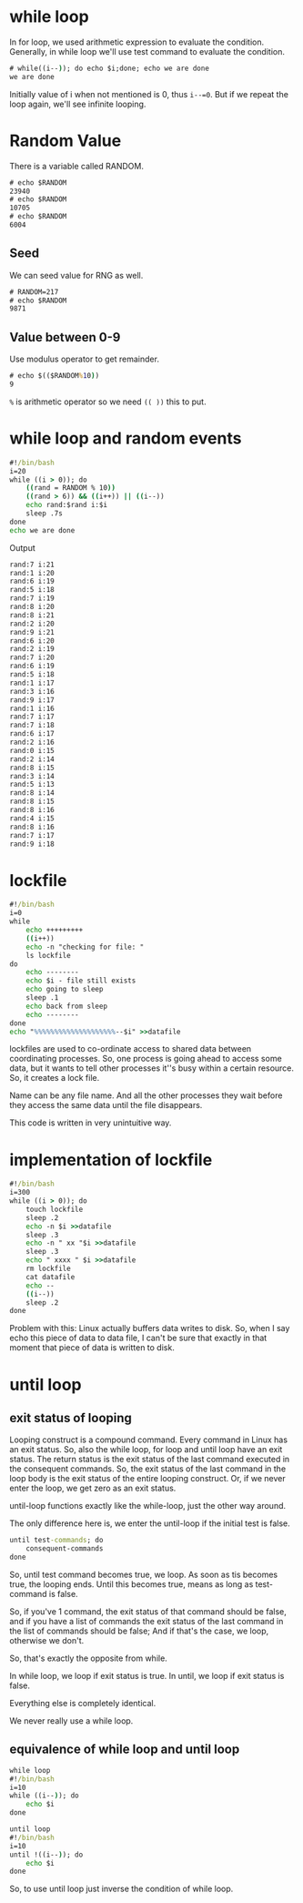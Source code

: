 # while loop
In for loop, we used arithmetic expression to evaluate the condition. Generally, in while loop we'll use test command to evaluate the condition.
```cmd
# while((i--)); do echo $i;done; echo we are done
we are done
```
Initially value of i when not mentioned is 0, thus `i--=0`.
But if we repeat the loop again, we'll see infinite looping.
# Random Value
There is a variable called RANDOM.

```cmd
# echo $RANDOM
23940
# echo $RANDOM
10705
# echo $RANDOM
6004
```
## Seed
We can seed value for RNG as well.
```cmd
# RANDOM=217
# echo $RANDOM
9871
```
## Value between 0-9
Use modulus operator to get remainder.
```cmd
# echo $(($RANDOM%10))
9
```
`%` is arithmetic operator so we need `(( ))` this to put.

# while loop and random events
```cmd
#!/bin/bash
i=20
while ((i > 0)); do
    ((rand = RANDOM % 10))
    ((rand > 6)) && ((i++)) || ((i--))
    echo rand:$rand i:$i
    sleep .7s
done
echo we are done
```
Output
```cmd
rand:7 i:21
rand:1 i:20
rand:6 i:19
rand:5 i:18
rand:7 i:19
rand:8 i:20
rand:8 i:21
rand:2 i:20
rand:9 i:21
rand:6 i:20
rand:2 i:19
rand:7 i:20
rand:6 i:19
rand:5 i:18
rand:1 i:17
rand:3 i:16
rand:9 i:17
rand:1 i:16
rand:7 i:17
rand:7 i:18
rand:6 i:17
rand:2 i:16
rand:0 i:15
rand:2 i:14
rand:8 i:15
rand:3 i:14
rand:5 i:13
rand:8 i:14
rand:8 i:15
rand:8 i:16
rand:4 i:15
rand:8 i:16
rand:7 i:17
rand:9 i:18
```
# lockfile
```cmd
#!/bin/bash
i=0
while
    echo +++++++++
    ((i++))
    echo -n "checking for file: "
    ls lockfile
do
    echo --------
    echo $i - file still exists
    echo going to sleep
    sleep .1
    echo back from sleep
    echo --------
done
echo "%%%%%%%%%%%%%%%%%%%%--$i" >>datafile
```
lockfiles are used to co-ordinate access to shared data between coordinating processes. So, one process is going ahead to access some data, but it wants to tell other processes it''s busy within a certain resource. So, it creates a lock file.

Name can be any file name. And all the other processes they wait before they access the same data until the file disappears.

This code is written in very unintuitive way. 

# implementation of lockfile
```cmd
#!/bin/bash
i=300
while ((i > 0)); do
    touch lockfile
    sleep .2
    echo -n $i >>datafile
    sleep .3
    echo -n " xx "$i >>datafile
    sleep .3
    echo " xxxx " $i >>datafile
    rm lockfile
    cat datafile
    echo --
    ((i--))
    sleep .2
done
```
Problem with this:
Linux actually buffers data writes to disk. So, when I say echo this piece of data to data file, I can't be sure that exactly in that moment that piece of data is written to disk.
# until loop
## exit status of looping
Looping construct is a compound command. Every command in Linux has an exit status. So, also the while loop, for loop and until loop have an exit status.
The return status is the exit status of the last command executed in the consequent commands.
So, the exit status of the last command in the loop body is the exit status of the entire looping construct. Or, if we never enter the loop, we get zero as an exit status.

until-loop functions exactly like the while-loop, just the other way around.

The only difference here is, we enter the until-loop if the initial test is false.

```cmd
until test-commands; do
    consequent-commands
done
```


So, until test command becomes true, we loop. As soon as tis becomes true, the looping ends. Until this becomes true, means as long as test-command is false.

So, if you've 1 command, the exit status of that command should be false, and if you have a list of commands the exit status of the last command in the list of commands should be false; And if that's the case, we loop, otherwise we don't.

So, that's exactly the opposite from while.

In while loop, we loop if exit status is true.
In until, we loop if exit status is false.

Everything else is completely identical.

We never really use a while loop.

## equivalence of while loop and until loop
```cmd
while loop
#!/bin/bash
i=10
while ((i--)); do
    echo $i
done
```

```cmd
until loop
#!/bin/bash
i=10
until !((i--)); do
    echo $i
done
```

So, to use until loop just inverse the condition of while loop.
